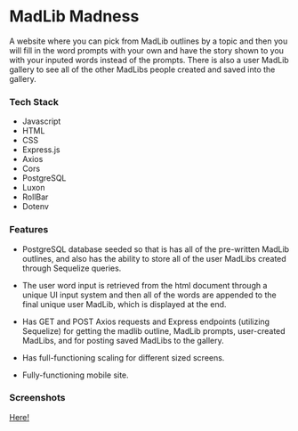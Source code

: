 # MadLib Madness

A website where you can pick from MadLib outlines by a topic and then you will fill in the word prompts with your own and have the story shown to you with your inputed words instead of the prompts. There is also a user MadLib gallery to see all of the other MadLibs people created and saved into the gallery.

### Tech Stack

- Javascript
- HTML
- CSS
- Express.js
- Axios
- Cors
- PostgreSQL
- Luxon
- RollBar
- Dotenv

### Features

- PostgreSQL database seeded so that is has all of the pre-written MadLib outlines, and also has the ability to store all of the user MadLibs created through Sequelize queries.

- The user word input is retrieved from the html document through a unique UI input system and then all of the words are appended to the final unique user MadLib, which is displayed at the end. 

- Has GET and POST Axios requests and Express endpoints (utilizing Sequelize) for getting the madlib outline, MadLib prompts, user-created MadLibs, and for posting saved MadLibs to the gallery.

- Has full-functioning scaling for different sized screens.

- Fully-functioning mobile site.

### Screenshots

[Here!](./Client/Images/Screenshots/)